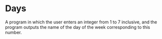 # Days
A program in which the user enters an integer from 1 to 7 inclusive, and the program outputs the name of the day of the week corresponding to this number.
